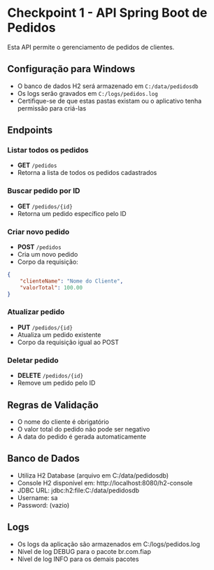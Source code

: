 # Checkpoint 1 - API Spring Boot de Pedidos

Esta API permite o gerenciamento de pedidos de clientes.

## Configuração para Windows

- O banco de dados H2 será armazenado em `C:/data/pedidosdb`
- Os logs serão gravados em `C:/logs/pedidos.log`
- Certifique-se de que estas pastas existam ou o aplicativo tenha permissão para criá-las

## Endpoints

### Listar todos os pedidos
- **GET** `/pedidos`
- Retorna a lista de todos os pedidos cadastrados

### Buscar pedido por ID
- **GET** `/pedidos/{id}`
- Retorna um pedido específico pelo ID

### Criar novo pedido
- **POST** `/pedidos`
- Cria um novo pedido
- Corpo da requisição:
```json
{
    "clienteName": "Nome do Cliente",
    "valorTotal": 100.00
}
```

### Atualizar pedido
- **PUT** `/pedidos/{id}`
- Atualiza um pedido existente
- Corpo da requisição igual ao POST

### Deletar pedido
- **DELETE** `/pedidos/{id}`
- Remove um pedido pelo ID

## Regras de Validação
- O nome do cliente é obrigatório
- O valor total do pedido não pode ser negativo
- A data do pedido é gerada automaticamente

## Banco de Dados
- Utiliza H2 Database (arquivo em C:/data/pedidosdb)
- Console H2 disponível em: http://localhost:8080/h2-console
- JDBC URL: jdbc:h2:file:C:/data/pedidosdb
- Username: sa
- Password: (vazio)

## Logs
- Os logs da aplicação são armazenados em C:/logs/pedidos.log
- Nível de log DEBUG para o pacote br.com.fiap
- Nível de log INFO para os demais pacotes